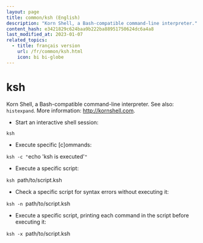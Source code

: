 ```yaml
---
layout: page
title: common/ksh (English)
description: "Korn Shell, a Bash-compatible command-line interpreter."
content_hash: e3421829c624baa9b222ba88951750624dc6a4a8
last_modified_at: 2023-01-07
related_topics:
  - title: français version
    url: /fr/common/ksh.html
    icon: bi bi-globe
---
```

# ksh

Korn Shell, a Bash-compatible command-line interpreter.
See also: `histexpand`.
More information: <http://kornshell.com>.

- Start an interactive shell session:

`ksh`

- Execute specific [c]ommands:

`ksh -c "`<span class="tldr-var badge badge-pill bg-dark-lm bg-white-dm text-white-lm text-dark-dm font-weight-bold">echo 'ksh is executed'</span>`"`

- Execute a specific script:

`ksh `<span class="tldr-var badge badge-pill bg-dark-lm bg-white-dm text-white-lm text-dark-dm font-weight-bold">path/to/script.ksh</span>

- Check a specific script for syntax errors without executing it:

`ksh -n `<span class="tldr-var badge badge-pill bg-dark-lm bg-white-dm text-white-lm text-dark-dm font-weight-bold">path/to/script.ksh</span>

- Execute a specific script, printing each command in the script before executing it:

`ksh -x `<span class="tldr-var badge badge-pill bg-dark-lm bg-white-dm text-white-lm text-dark-dm font-weight-bold">path/to/script.ksh</span>
